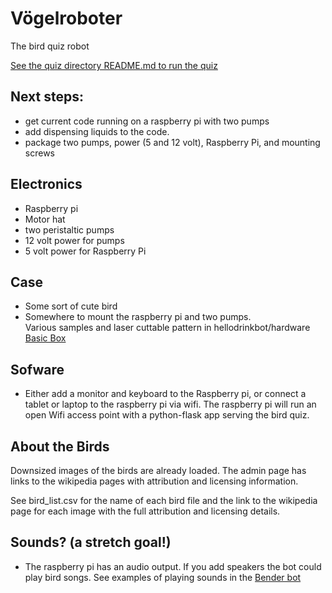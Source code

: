 # Vögelroboter

The bird quiz robot

[See the quiz directory README.md to run the quiz](quiz/README.md)

## Next steps:

- get current code running on a raspberry pi with two pumps
- add dispensing liquids to the code.
- package two pumps, power (5 and 12 volt), Raspberry Pi, and mounting screws

## Electronics

- Raspberry pi
- Motor hat
- two peristaltic pumps
- 12 volt power for pumps
- 5 volt power for Raspberry Pi

## Case 

- Some sort of cute bird 
- Somewhere to mount the raspberry pi and two pumps.  
  Various samples and laser cuttable pattern in hellodrinkbot/hardware 
  [Basic Box](../../hardware/basic_box)

## Sofware

- Either add a monitor and keyboard to the Raspberry pi, or connect a 
  tablet or laptop to the raspberry pi via wifi. The raspberry pi will run
  an open Wifi access point with a python-flask app serving the bird quiz. 

## About the Birds

Downsized images of the birds are already loaded. The admin page has links to the wikipedia pages with attribution and licensing information. 

See bird_list.csv for the name of each bird file 
and the link to the wikipedia page for each image with the full attribution 
and licensing details.

## Sounds? (a stretch goal!)

- The raspberry pi has an audio output. If you add speakers the bot could
  play bird songs. See examples of playing sounds  in the [Bender bot](../bender/README.md)
